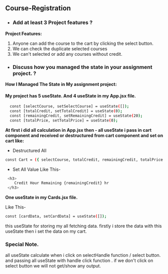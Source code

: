 ## Course-Registration

- ### Add at least 3 Project features ?

**Project Features:**

1. Anyone can add the course to the cart by clicking the select button.
2. We can check the duplicate selected courses
3. We can't selected or add any courses without credit.

- ### Discuss how you managed the state in your assignment project. ?

**How I Managed The State in My assignment project:**

#### My project has 5 useState. And 4 useState in my App.jsx file.

```bash
  const [selectCourse, setSelectCourse] = useState([]);
  const [totalCredit, setTotalCredit] = useState(0);
  const [remainingCredit, setRemainingCredit] = useState(20);
  const [totalPrice, setTotalPrice] = useState(0);
```

**At first i did all calculation in App.jsx then -
all useState i pass in cart component and received or destructured from cart component and set on cart like:**

- Destructured All

```bash
const Cart = ({ selectCourse, totalCredit, remainingCredit, totalPrice }) =>{}

```

- Set All Value Like This-

```bash
 <h3>
    Credit Hour Remaining {remainingCredit} hr
 </h3>
```

**One useState in my Cards.jsx file.**

Like This-

```bash
const [cardData, setCardData] = useState([]);
```

this useState for storing my all fetching data. firstly i store the data with this useState then i set the data on my cart.

### Special Note.

all useState calculate when i click on selectHandle function / select button. and passing all useState with handle click function . if we don't click on select button we will not get/show any output.
